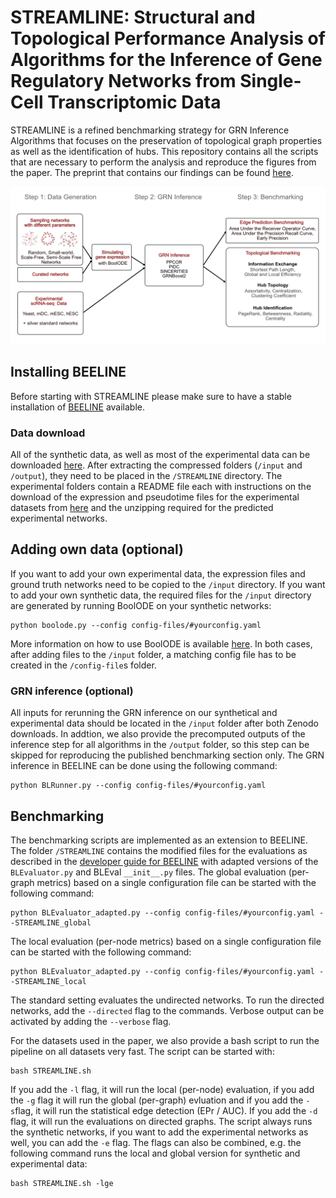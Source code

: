 # STREAMLINE: Structural and Topological Performance Analysis of Algorithms for the Inference of Gene Regulatory Networks from Single-Cell Transcriptomic Data

STREAMLINE is a refined benchmarking strategy for GRN Inference Algorithms that focuses on the preservation of topological graph properties as well as the identification of hubs. This repository contains all the scripts that are necessary to perform the analysis and reproduce the figures from the paper. The preprint that contains our findings can be found [here](https://www.biorxiv.org/content/10.1101/2022.10.31.514493v1).

![plot](./Figures/output/schematic.png)

## Installing BEELINE
Before starting with STREAMLINE please make sure to have a stable installation of [BEELINE](https://github.com/Murali-group/Beeline) available.

### Data download
All of the synthetic data, as well as most of the experimental data can be downloaded [here](https://doi.org/10.5281/zenodo.10710445).
After extracting the compressed folders (`/input` and `/output`), they need to be placed in the `/STREAMLINE` directory.
The experimental folders contain a README file each with instructions on the download of the expression and pseudotime files for the experimental datasets from [here](https://doi.org/10.5281/zenodo.5907528) and the unzipping required for the predicted experimental networks.

## Adding own data (optional)
If you want to add your own experimental data, the expression files and ground truth networks need to be copied to the `/input` directory.
If you want to add your own synthetic data, the required files for the `/input` directory are generated by running BoolODE on your synthetic networks:
```
python boolode.py --config config-files/#yourconfig.yaml
```
More information on how to use BoolODE is available [here](https://murali-group.github.io/Beeline/BoolODE.html). 
In both cases, after adding files to the `/input` folder, a matching config file has to be created in the `/config-file`s folder.

### GRN inference (optional)
All inputs for rerunning the GRN inference on our synthetical and experimental data should be located in the `/input` folder after both Zenodo downloads.
In addtion, we also provide the precomputed outputs of the inference step for all algorithms in the `/output` folder, so this step can be skipped for reproducing the published benchmarking section only.
The GRN inference in BEELINE can be done using the following command:
```
python BLRunner.py --config config-files/#yourconfig.yaml
```

## Benchmarking
The benchmarking scripts are implemented as an extension to BEELINE. The folder `/STREAMLINE` contains the modified files for the evaluations as described in the [developer guide for BEELINE](https://murali-group.github.io/Beeline/BEELINE.html#adding-a-new-evaluation-technique) with adapted versions of the `BLEvaluator.py` and BLEval `__init__.py` files.
The global evaluation (per-graph metrics) based on a single configuration file can be started with the following command:
```
python BLEvaluator_adapted.py --config config-files/#yourconfig.yaml --STREAMLINE_global 
```
The local evaluation (per-node metrics) based on a single configuration file can be started with the following command:
```
python BLEvaluator_adapted.py --config config-files/#yourconfig.yaml --STREAMLINE_local 
```
The standard setting evaluates the undirected networks. To run the directed networks, add the `--directed` flag to the commands.
Verbose output can be activated by adding the `--verbose` flag.

For the datasets used in the paper, we also provide a bash script to run the pipeline on all datasets very fast.
The script can be started with:
```
bash STREAMLINE.sh
```
If you add the `-l` flag, it will run the local (per-node) evaluation, if you add the `-g` flag it will run the global (per-graph) evluation and if you add the `-s`flag, it will run the statistical edge detection (EPr / AUC).
If you add the `-d` flag, it will run the evaluations on directed graphs.
The script always runs the synthetic networks, if you want to add the experimental networks as well, you can add the `-e` flag.
The flags can also be combined, e.g. the following command runs the local and global version for synthetic and experimental data:
```
bash STREAMLINE.sh -lge
```

